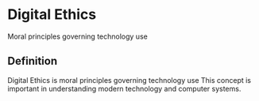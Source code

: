 # Digital Ethics

Moral principles governing technology use

## Definition
Digital Ethics is moral principles governing technology use This concept is important in understanding modern technology and computer systems.
